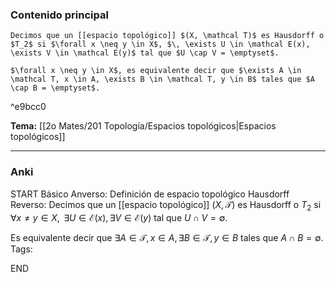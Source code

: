 ### Contenido principal

```ad-Formal
Decimos que un [[espacio topológico]] $(X, \mathcal T)$ es Hausdorff o $T_2$ si $\forall x \neq y \in X$, $\, \exists U \in \mathcal E(x), \exists V \in \mathcal E(y)$ tal que $U \cap V = \emptyset$.

$\forall x \neq y \in X$, es equivalente decir que $\exists A \in \mathcal T, x \in A, \exists B \in \mathcal T, y \in B$ tales que $A \cap B = \emptyset$.
```

^e9bcc0

**Tema:** [[2o Mates/201 Topología/Espacios topológicos|Espacios topológicos]]

---
### Anki

START
Básico
Anverso: Definición de espacio topológico Hausdorff
Reverso: Decimos que un [[espacio topológico]] $(X, \mathcal T)$ es Hausdorff o $T_2$ si $\forall x \neq y \in X$, $\, \exists U \in \mathcal E(x), \exists V \in \mathcal E(y)$ tal que $U \cap V = \emptyset$.

Es equivalente decir que $\exists A \in \mathcal T, x \in A, \exists B \in \mathcal T, y \in B$ tales que $A \cap B = \emptyset$.
Tags:
<!--ID: 1727339263762-->
END